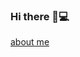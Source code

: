 ### Hi there 👋💻

<a href="https://github.com/FranciscoOssian/FranciscoOssian/blob/main/ABOUT.md">about me</a>
<!--
**FranciscoOssian/FranciscoOssian** is a ✨ _special_ ✨ repository because its `README.md` (this file) appears on your GitHub profile.

Here are some ideas to get you started:


-->
